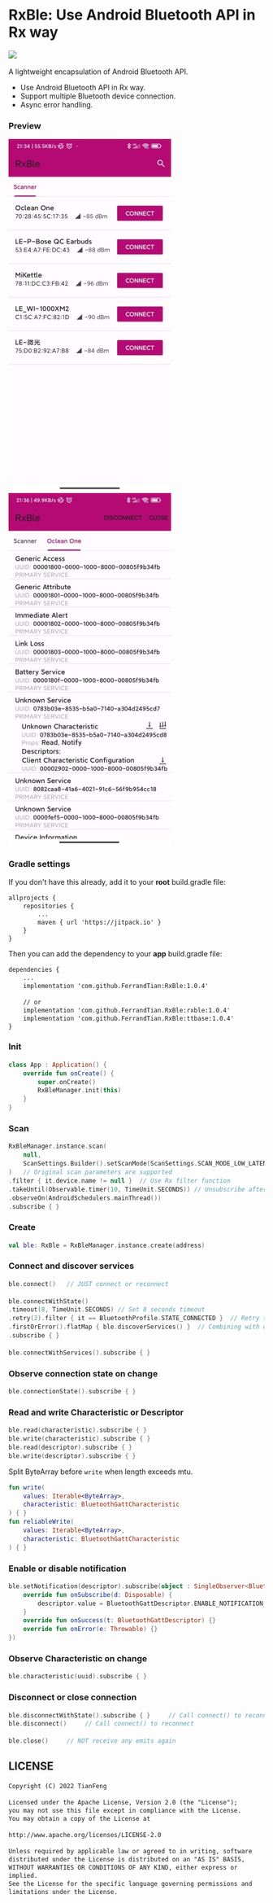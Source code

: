 ﻿# RxBle: Use Android Bluetooth API in Rx way

[![](https://jitpack.io/v/FerrandTian/RxBle.svg)](https://jitpack.io/#FerrandTian/RxBle)

A lightweight encapsulation of Android Bluetooth API.

 * Use Android Bluetooth API in Rx way.
 * Support multiple Bluetooth device connection.
 * Async error handling.

### Preview

![Preview_1](https://github.com/FerrandTian/RxBle/raw/main/Screenshot_1.jpg)
![Preview_2](https://github.com/FerrandTian/RxBle/raw/main/Screenshot_2.jpg)

### Gradle settings

If you don't have this already, add it to your **root** build.gradle file:
```
allprojects {
    repositories {
        ...
        maven { url 'https://jitpack.io' }
    }
}
```

Then you can add the dependency to your **app** build.gradle file:
```
dependencies {
    ...
    implementation 'com.github.FerrandTian:RxBle:1.0.4'
    
    // or
    implementation 'com.github.FerrandTian.RxBle:rxble:1.0.4'
    implementation 'com.github.FerrandTian.RxBle:ttbase:1.0.4'
}
```

### Init

```kotlin
class App : Application() {
    override fun onCreate() {
        super.onCreate()
        RxBleManager.init(this)
    }
}
```

### Scan

```kotlin
RxBleManager.instance.scan(
    null,
    ScanSettings.Builder().setScanMode(ScanSettings.SCAN_MODE_LOW_LATENCY).build()
)   // Original scan parameters are supported
.filter { it.device.name != null }  // Use Rx filter function
.takeUntil(Observable.timer(10, TimeUnit.SECONDS)) // Unsubscribe after 10 seconds
.observeOn(AndroidSchedulers.mainThread())
.subscribe { }
```

### Create

```kotlin
val ble: RxBle = RxBleManager.instance.create(address)
```

### Connect and discover services

```kotlin
ble.connect()   // JUST connect or reconnect

ble.connectWithState()
.timeout(8, TimeUnit.SECONDS) // Set 8 seconds timeout
.retry(2).filter { it == BluetoothProfile.STATE_CONNECTED }  // Retry twice until STATE_CONNECTED
.firstOrError().flatMap { ble.discoverServices() }  // Combining with discoverServices
.subscribe { }

ble.connectWithServices().subscribe { }
```

### Observe connection state on change

```kotlin
ble.connectionState().subscribe { }
```

### Read and write Characteristic or Descriptor

```kotlin
ble.read(characteristic).subscribe { }
ble.write(characteristic).subscribe { }
ble.read(descriptor).subscribe { }
ble.write(descriptor).subscribe { }
```

Split ByteArray before `write` when length exceeds mtu.

```kotlin
fun write(
    values: Iterable<ByteArray>, 
    characteristic: BluetoothGattCharacteristic
) { }
fun reliableWrite(
    values: Iterable<ByteArray>,
    characteristic: BluetoothGattCharacteristic
) { }
```

### Enable or disable notification

```kotlin
ble.setNotification(descriptor).subscribe(object : SingleObserver<BluetoothGattDescriptor> {
    override fun onSubscribe(d: Disposable) {
        descriptor.value = BluetoothGattDescriptor.ENABLE_NOTIFICATION_VALUE // or disable value
    }
    override fun onSuccess(t: BluetoothGattDescriptor) {}
    override fun onError(e: Throwable) {}
})
```

### Observe Characteristic on change

```kotlin
ble.characteristic(uuid).subscribe { }
```

### Disconnect or close connection

```kotlin
ble.disconnectWithState().subscribe { }     // Call connect() to reconnect
ble.disconnect()     // Call connect() to reconnect

ble.close()     // NOT receive any emits again
```

## LICENSE

    Copyright (C) 2022 TianFeng
    
    Licensed under the Apache License, Version 2.0 (the "License");
    you may not use this file except in compliance with the License.
    You may obtain a copy of the License at
    
    http://www.apache.org/licenses/LICENSE-2.0
    
    Unless required by applicable law or agreed to in writing, software
    distributed under the License is distributed on an "AS IS" BASIS,
    WITHOUT WARRANTIES OR CONDITIONS OF ANY KIND, either express or implied.
    See the License for the specific language governing permissions and
    limitations under the License.

